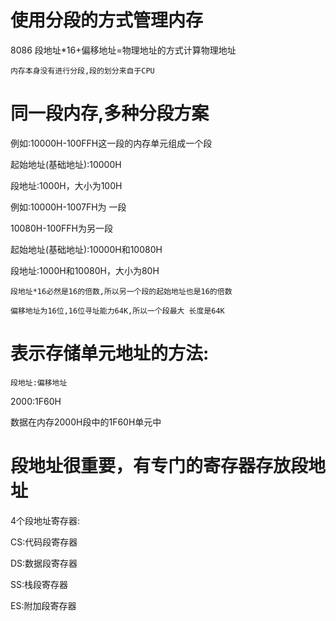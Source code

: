 # 使用分段的方式管理内存

8086 段地址*16+偏移地址=物理地址的方式计算物理地址

`内存本身没有进行分段,段的划分来自于CPU`

# 同一段内存,多种分段方案

例如:10000H-100FFH这一段的内存单元组成一个段

起始地址(基础地址):10000H

段地址:1000H，大小为100H

例如:10000H-1007FH为 一段

10080H-100FFH为另一段

起始地址(基础地址):10000H和10080H

段地址:1000H和10080H，大小为80H

`段地址*16必然是16的倍数,所以另一个段的起始地址也是16的倍数`

`偏移地址为16位,16位寻址能力64K,所以一个段最大 长度是64K`

# 表示存储单元地址的方法:

`段地址:偏移地址`

2000:1F60H

数据在内存2000H段中的1F60H单元中

# 段地址很重要，有专门的寄存器存放段地址

4个段地址寄存器:

CS:代码段寄存器

DS:数据段寄存器

SS:栈段寄存器

ES:附加段寄存器








